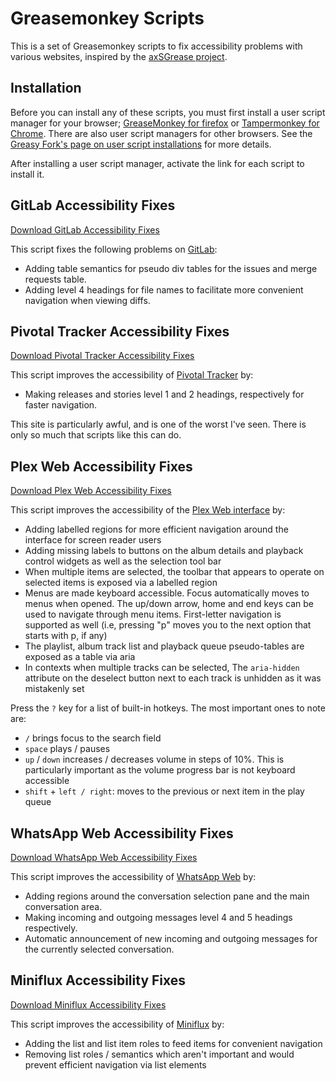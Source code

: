 # Greasemonkey Scripts

This is a set of Greasemonkey scripts to fix accessibility problems with various websites, inspired by the [axSGrease project](https://github.com/nvaccess/axSGrease).

## Installation

Before you can install any of these scripts, you must first install a user script manager for your browser; [GreaseMonkey for firefox](https://addons.mozilla.org/en-US/firefox/addon/greasemonkey/) or [Tampermonkey for Chrome](https://chrome.google.com/webstore/detail/tampermonkey/dhdgffkkebhmkfjojejmpbldmpobfkfo).
There are also user script managers for other browsers.
See the [Greasy Fork's page on user script installations](https://greasyfork.org/en/help/installing-user-scripts) for more details.

After installing a user script manager, activate the link for each script to install it.

## GitLab Accessibility Fixes

[Download GitLab Accessibility Fixes](https://github.com/Neurrone/greasemonkey-scripts/raw/master/gitlab%20a11y%20fixes.user.js)

This script fixes the following problems on [GitLab](https://gitlab.com):

- Adding table semantics for pseudo div tables for the issues and merge requests table.
- Adding level 4 headings for file names to facilitate more convenient navigation when viewing diffs.

## Pivotal Tracker Accessibility Fixes

[Download Pivotal Tracker Accessibility Fixes](https://github.com/Neurrone/greasemonkey-scripts/raw/master/pivotal%20tracker%20a11y%20fixes.user.js)

This script improves the accessibility of [Pivotal Tracker](https://pivotaltracker.com) by:

- Making releases and stories level 1 and 2 headings, respectively for faster navigation.

This site is particularly awful, and is one of the worst I've seen. There is only so much that scripts like this can do.

## Plex Web Accessibility Fixes

[Download Plex Web Accessibility Fixes](https://github.com/Neurrone/greasemonkey-scripts/raw/master/plex%20a11y%20fixes.user.js)

This script improves the accessibility of the [Plex Web interface](https://app.plex.tv) by:

- Adding labelled regions for more efficient navigation around the interface for screen reader users
- Adding missing labels to buttons on the album details and playback control widgets as well as the selection tool bar
- When multiple items are selected, the toolbar that appears to operate on selected items is exposed via a labelled region
- Menus are made keyboard accessible. Focus automatically moves to menus when opened. The up/down arrow, home and end keys can be used to navigate through menu items. First-letter navigation is supported as well (i.e, pressing "p" moves you to the next option that starts with p, if any)
- The playlist, album track list and playback queue pseudo-tables are exposed as a table via aria
- In contexts when multiple tracks can be selected, The `aria-hidden` attribute on the deselect button next to each track is unhidden as it was mistakenly set

Press the `?` key for a list of built-in hotkeys. The most important ones to note are:

- `/` brings focus to the search field
- `space` plays / pauses
- `up` / `down` increases / decreases volume in steps of 10%. This is particularly important as the volume progress bar is not keyboard accessible
- `shift` + `left / right`: moves to the previous or next item in the play queue

## WhatsApp Web Accessibility Fixes

[Download WhatsApp Web Accessibility Fixes](https://github.com/Neurrone/greasemonkey-scripts/raw/master/whatsApp%20Web%20a11y%20fixes.user.js)

This script improves the accessibility of [WhatsApp Web](https://web.whatsapp.com) by:

- Adding regions around the conversation selection pane and the main conversation area.
- Making incoming and outgoing messages level 4 and 5 headings respectively.
- Automatic announcement of new incoming and outgoing messages for the currently selected conversation.

## Miniflux Accessibility Fixes

[Download Miniflux Accessibility Fixes](https://github.com/Neurrone/greasemonkey-scripts/raw/master/miniflux%20a11y%20fixes.user.js)

This script improves the accessibility of [Miniflux](https://reader.miniflux.app) by:

- Adding the list and list item roles to feed items for convenient navigation
- Removing list roles / semantics which aren't important and would prevent efficient navigation via list elements
